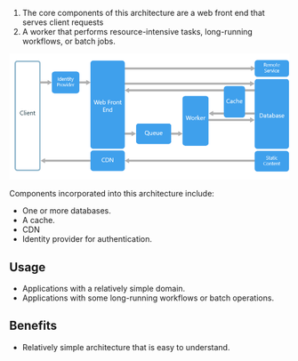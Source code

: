 1. The core components of this architecture are a web front end that serves client requests
2. A worker that performs resource-intensive tasks, long-running workflows, or batch jobs. 


![picture 13](../../images/266ff7cb6ccbebafd40fb23690d59cd5597c0bf2234d6222cb3ab51a24fc540c.png)  


Components incorporated into this architecture include:

- One or more databases.
- A cache.
- CDN
- Identity provider for authentication.

## Usage

- Applications with a relatively simple domain.
- Applications with some long-running workflows or batch operations.

## Benefits
- Relatively simple architecture that is easy to understand.